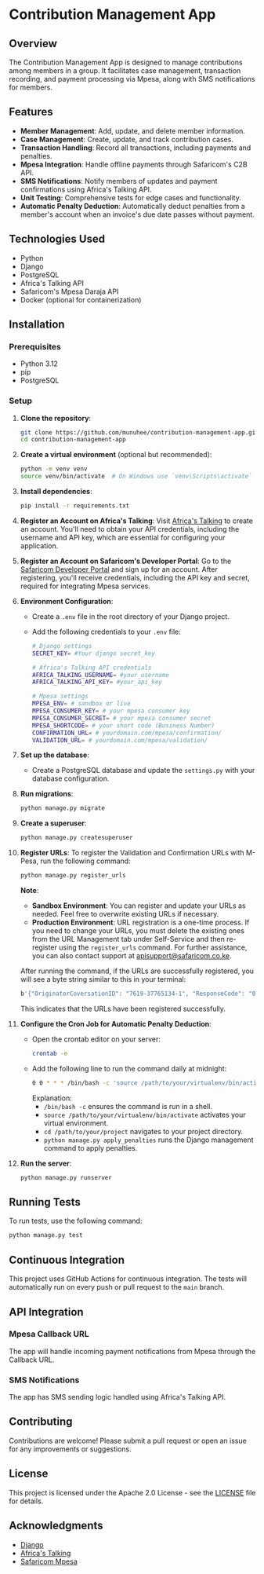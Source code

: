 # Contribution Management App

## Overview

The Contribution Management App is designed to manage contributions among members in a group. It facilitates case management, transaction recording, and payment processing via Mpesa, along with SMS notifications for members.

## Features

- **Member Management**: Add, update, and delete member information.
- **Case Management**: Create, update, and track contribution cases.
- **Transaction Handling**: Record all transactions, including payments and penalties.
- **Mpesa Integration**: Handle offline payments through Safaricom's C2B API.
- **SMS Notifications**: Notify members of updates and payment confirmations using Africa's Talking API.
- **Unit Testing**: Comprehensive tests for edge cases and functionality.
- **Automatic Penalty Deduction**: Automatically deduct penalties from a member's account when an invoice's due date passes without payment.

## Technologies Used

- Python
- Django
- PostgreSQL
- Africa's Talking API
- Safaricom's Mpesa Daraja API
- Docker (optional for containerization)

## Installation

### Prerequisites

- Python 3.12
- pip
- PostgreSQL

### Setup

1. **Clone the repository**:
   ```bash
   git clone https://github.com/munuhee/contribution-management-app.git
   cd contribution-management-app
   ```

2. **Create a virtual environment** (optional but recommended):
   ```bash
   python -m venv venv
   source venv/bin/activate  # On Windows use `venv\Scripts\activate`
   ```

3. **Install dependencies**:
   ```bash
   pip install -r requirements.txt
   ```

4. **Register an Account on Africa's Talking**:
   Visit [Africa's Talking](https://africastalking.com/) to create an account. You'll need to obtain your API credentials, including the username and API key, which are essential for configuring your application.

5. **Register an Account on Safaricom's Developer Portal**:
   Go to the [Safaricom Developer Portal](https://developer.safaricom.co.ke/) and sign up for an account. After registering, you'll receive credentials, including the API key and secret, required for integrating Mpesa services.

6. **Environment Configuration**:
   - Create a `.env` file in the root directory of your Django project.
   - Add the following credentials to your `.env` file:

     ```bash
     # Django settings
     SECRET_KEY= #Your django secret_key

     # Africa's Talking API credentials
     AFRICA_TALKING_USERNAME= #your_username
     AFRICA_TALKING_API_KEY= #your_api_key

     # Mpesa settings
     MPESA_ENV= # sandbox or live
     MPESA_CONSUMER_KEY= # your mpesa consumer key
     MPESA_CONSUMER_SECRET= # your mpesa consumer secret
     MPESA_SHORTCODE= # your short code (Business Number)
     CONFIRMATION_URL= # yourdomain.com/mpesa/confirmation/
     VALIDATION_URL= # yourdomain.com/mpesa/validation/
     ```

7. **Set up the database**:
   - Create a PostgreSQL database and update the `settings.py` with your database configuration.

8. **Run migrations**:
   ```bash
   python manage.py migrate
   ```

9. **Create a superuser**:
    ```bash
    python manage.py createsuperuser
    ```

10. **Register URLs**:
    To register the Validation and Confirmation URLs with M-Pesa, run the following command:

    ```bash
    python manage.py register_urls
    ```

    **Note**:
    - **Sandbox Environment**: You can register and update your URLs as needed. Feel free to overwrite existing URLs if necessary.
    - **Production Environment**: URL registration is a one-time process. If you need to change your URLs, you must delete the existing ones from the URL Management tab under Self-Service and then re-register using the `register_urls` command. For further assistance, you can also contact support at [apisupport@safaricom.co.ke](mailto:apisupport@safaricom.co.ke).

    After running the command, if the URLs are successfully registered, you will see a byte string similar to this in your terminal:

    ```bash
    b'{"OriginatorCoversationID": "7619-37765134-1", "ResponseCode": "0", "ResponseDescription": "success"}'
    ```

    This indicates that the URLs have been registered successfully.

11. **Configure the Cron Job for Automatic Penalty Deduction**:
    - Open the crontab editor on your server:
      ```bash
      crontab -e
      ```
    - Add the following line to run the command daily at midnight:
      ```bash
      0 0 * * * /bin/bash -c 'source /path/to/your/virtualenv/bin/activate && cd /path/to/your/project && python manage.py apply_penalties'
      ```
      Explanation:
      - `/bin/bash -c` ensures the command is run in a shell.
      - `source /path/to/your/virtualenv/bin/activate` activates your virtual environment.
      - `cd /path/to/your/project` navigates to your project directory.
      - `python manage.py apply_penalties` runs the Django management command to apply penalties.

12. **Run the server**:
    ```bash
    python manage.py runserver
    ```

## Running Tests

To run tests, use the following command:
```bash
python manage.py test
```

## Continuous Integration

This project uses GitHub Actions for continuous integration. The tests will automatically run on every push or pull request to the `main` branch.

## API Integration

### Mpesa Callback URL

The app will handle incoming payment notifications from Mpesa through the Callback URL.

### SMS Notifications

The app has SMS sending logic handled using Africa's Talking API.

## Contributing

Contributions are welcome! Please submit a pull request or open an issue for any improvements or suggestions.

## License

This project is licensed under the Apache 2.0 License - see the [LICENSE](LICENSE) file for details.

## Acknowledgments

- [Django](https://www.djangoproject.com/)
- [Africa's Talking](https://africastalking.com/)
- [Safaricom Mpesa](https://developer.safaricom.co.ke/docs)
